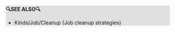 <div style="margin:2em; background-color: #e0e0e0;">

<strong>🔍SEE ALSO🔍</strong>

 * Kinds/Job/Cleanup (Job cleanup strategies)

</div>

